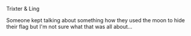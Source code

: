 Trixter & Ling

Someone kept talking about something how they used the moon to hide their flag but I'm not sure what that was all about...

